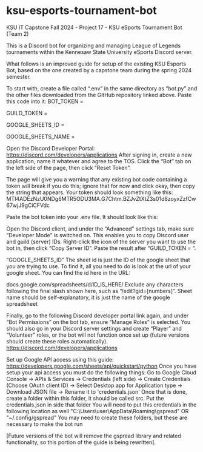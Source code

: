 # ksu-esports-tournament-bot
KSU IT Capstone Fall 2024 - Project 17 - KSU eSports Tournament Bot (Team 2)

This is a Discord bot for organizing and managing League of Legends tournaments within the Kennesaw State University eSports Discord server.

What follows is an improved guide for setup of the existing KSU Esports Bot, based on the one created by a capstone team during the spring 2024 semester.

To start with, create a file called “.env” in the same directory as “bot.py” and the other files downloaded from the GitHub repository linked above. Paste this code into it:
	BOT_TOKEN = 

GUILD_TOKEN =

GOOGLE_SHEETS_ID =

GOOGLE_SHEETS_NAME =

Open the Discord Developer Portal: https://discord.com/developers/applications
	After signing in, create a new application, name it whatever and agree to the TOS.
Click the “Bot” tab on the left side of the page, then click “Reset Token”.

The page will give you a warning that any existing bot code containing a token will break if you do this; ignore that for now and click okay, then copy the string that appears. Your token should look something like this:
MTI4ADEzNzU0NDg6MTR5ODU3MA.G7Chtm.BZJvZtXtZ3s01d8zoyxZzfCw67wjJ9gCiCFVdc

Paste the bot token into your .env file. It should look like this:


Open the Discord client, and under the “Advanced” settings tab, make sure “Developer Mode” is switched on. This enables you to copy Discord user and guild (server) IDs. Right-click the icon of the server you want to use the bot in, then click “Copy Server ID”. Paste the result after “GUILD_TOKEN = “.


“GOOGLE_SHEETS_ID” 
The sheet id is just the ID of the google sheet that you are trying to use. To find it, all you need to do is look at the url of your google sheet. You can find the id here in the URL:

docs.google.com/spreadsheets/d/ID_IS_HERE/
Exclude any characters following the final slash shown here, such as “/edit?gid=[numbers]”.
Sheet name should be self-explanatory, it is just the name of the google spreadsheet

Finally, go to the following Discord developer portal link again, and under “Bot Permissions” on the bot tab, ensure “Manage Roles” is selected. You should also go in your Discord server settings and create “Player” and “Volunteer” roles, or the bot will not function once set up (future versions should create these roles automatically).
https://discord.com/developers/applications

Set up Google API access using this guide:
https://developers.google.com/sheets/api/quickstart/python
Once you have setup your api access you must do the following things:
Go to Google Cloud Console -> APIs & Services -> Credentials (left side) -> Create Credentials (Choose OAuth client ID) -> Select Desktop app for Application type -> Download JSON file -> Rename it to 'credentials.json' Once that is done, create a folder within this folder, it should be called src. Put the credentials.json in side that folder
You will need to put this credentials in the following location as well
"C:\Users\user\AppData\Roaming\gspread" OR "~/.config/gspread"
You may need to create these folders, but these are necessary to make the bot run

[Future versions of the bot will remove the gspread library and related functionality, so this portion of the guide is being rewritten].
